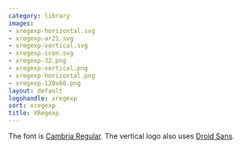 ```yaml
---
category: library
images:
- xregexp-horizontal.svg
- xregexp-ar21.svg
- xregexp-vertical.svg
- xregexp-icon.svg
- xregexp-32.png
- xregexp-vertical.png
- xregexp-horizontal.png
- xregexp-120x60.png
layout: default
logohandle: xregexp
sort: xregexp
title: XRegexp
---
```


The font is [Cambria Regular](http://www.myfonts.com/fonts/ascender/cambria/regular/?refby=hackerlogos).
The vertical logo also uses [Droid Sans](http://www.myfonts.com/fonts/ascender/droid-sans-pro/bold/?refby=hackerlogos).